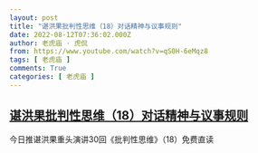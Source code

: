 ```yaml
---
layout: post
title: "谌洪果批判性思维（18）对话精神与议事规则"
date: 2022-08-12T07:36:02.000Z
author: 老虎庙 · 虎侃
from: https://www.youtube.com/watch?v=qS0H-6eMqz8
tags: [ 老虎庙 ]
comments: True
categories: [ 老虎庙 ]
---
```

<!--1660289762000-->
[谌洪果批判性思维（18）对话精神与议事规则](https://www.youtube.com/watch?v=qS0H-6eMqz8)
------

<div>
今日推谌洪果重头演讲30回《批判性思维》（18）免费直读
</div>
